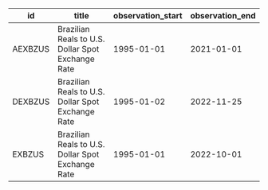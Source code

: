 | id      | title                                             | observation_start   | observation_end   |
|---------|---------------------------------------------------|---------------------|-------------------|
| AEXBZUS | Brazilian Reals to U.S. Dollar Spot Exchange Rate | 1995-01-01          | 2021-01-01        |
| DEXBZUS | Brazilian Reals to U.S. Dollar Spot Exchange Rate | 1995-01-02          | 2022-11-25        |
| EXBZUS  | Brazilian Reals to U.S. Dollar Spot Exchange Rate | 1995-01-01          | 2022-10-01        |